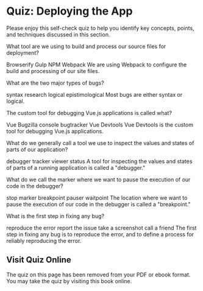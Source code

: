 # Quiz: Deploying the App

Please enjoy this self-check quiz to help you identify key concepts, points, and techniques discussed in this section.

<quiz name="">
    <question>
        <p>What tool are we using to build and process our source files for deployment?</p>
        <answer>Browserify</answer>
        <answer>Gulp</answer>
        <answer>NPM</answer>
        <answer correct>Webpack</answer>
        <explanation>We are using Webpack to configure the build and processing of our site files.</explanation>
    </question>
    <question multiple>
        <p>What are the two major types of bugs?</p>
        <answer correct>syntax</answer>
        <answer>research</answer>
        <answer correct>logical</answer>
        <answer>epistimological</answer>
        <explanation>Most bugs are either syntax or logical.</explanation>
    </question>
    <question>
        <p>The custom tool for debugging Vue.js applications is called what?</p>
        <answer>Vue Bugzilla</answer>
        <answer>console</answer>
        <answer>bugtracker</answer>
        <answer correct>Vue Devtools</answer>
        <explanation>Vue Devtools is the custom tool for debugging Vue.js applications.</explanation>
    </question>
    <question>
        <p>What do we generally call a tool we use to inspect the values and states of parts of our application?</p>
        <answer correct>debugger</answer>
        <answer>tracker</answer>
        <answer>viewer</answer>
        <answer>status</answer>
        <explanation>A tool for inspecting the values and states of parts of a running application is called a "debugger."</explanation>
    </question>
    <question>
        <p>What do we call the marker where we want to pause the execution of our code in the debugger?</p>
        <answer>stop marker</answer>
        <answer correct>breakpoint</answer>
        <answer>pauser</answer>
        <answer>waitpoint</answer>
        <explanation>The location where we want to pause the execution of our code in the debugger is called a "breakpoint."</explanation>
    </question>
    <question>
        <p>What is the first step in fixing any bug?</p>
        <answer correct>reproduce the error</answer>
        <answer>report the issue</answer>
        <answer>take a screenshot</answer>
        <answer>call a friend</answer>
        <explanation>The first step in fixing any bug is to reproduce the error, and to define a process for reliably reproducing the error.</explanation>
    </question>   
</quiz>

<div class="no-quiz">
     <h2>Visit Quiz Online</h2>
     <p> 
         The quiz on this page has been removed from your PDF 
         or ebook format. You may take the quiz by visiting
         this book online.
     </p>
</div>
